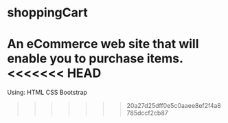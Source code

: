# shoppingCart
An eCommerce web site that will enable you to purchase items. 
<<<<<<< HEAD
=======


Using:
HTML
CSS
Bootstrap
>>>>>>> 20a27d25dff0e5c0aaee8ef2f4a8785dccf2cb87
